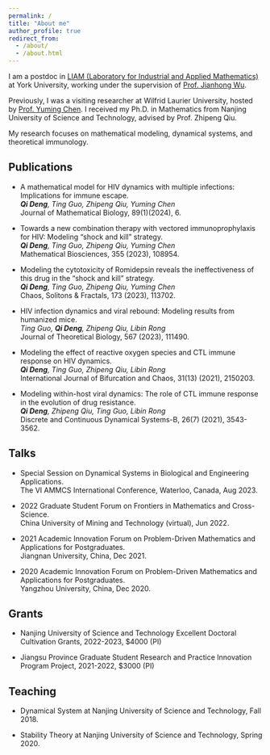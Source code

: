 ```yaml
---
permalink: /
title: "About me"
author_profile: true
redirect_from: 
  - /about/
  - /about.html
---
```

I am a postdoc in [LIAM (Laboratory for Industrial and Applied Mathematics)](https://liam.lab.yorku.ca/) at York University, working under the supervision of [Prof. Jianhong Wu](https://scholar.google.ca/citations?user=Ox-xAuIAAAAJ&hl=en). 

Previously, I was a visiting researcher at Wilfrid Laurier University, hosted by [Prof. Yuming Chen](https://www.wlu.ca/academics/faculties/faculty-of-science/faculty-profiles/yuming-chen/index.html). I received my Ph.D. in Mathematics from Nanjing University of Science and Technology, advised by Prof. Zhipeng Qiu. 

My research focuses on mathematical modeling, dynamical systems, and theoretical immunology.

Publications
---
* A mathematical model for HIV dynamics with multiple infections: Implications for immune escape.\
*__Qi Deng__, Ting Guo, Zhipeng Qiu, Yuming Chen*\
Journal of Mathematical Biology, 89(1)(2024), 6. 

* Towards a new combination therapy with vectored immunoprophylaxis for HIV: Modeling “shock and kill” strategy.\
*__Qi Deng__, Ting Guo, Zhipeng Qiu, Yuming Chen*\
Mathematical Biosciences, 355 (2023), 108954.

* Modeling the cytotoxicity of Romidepsin reveals the ineffectiveness of this drug in the “shock and kill” strategy.\
*__Qi Deng__, Ting Guo, Zhipeng Qiu, Yuming Chen*\
Chaos, Solitons & Fractals, 173 (2023), 113702.

* HIV infection dynamics and viral rebound: Modeling results from humanized mice.\
*Ting Guo, __Qi Deng__, Zhipeng Qiu, Libin Rong*\
Journal of Theoretical Biology, 567 (2023), 111490.

* Modeling the effect of reactive oxygen species and CTL immune response on HIV dynamics.\
*__Qi Deng__, Ting Guo, Zhipeng Qiu, Libin Rong*\
International Journal of Bifurcation and Chaos, 31(13) (2021), 2150203.

* Modeling within-host viral dynamics: The role of CTL immune response in the evolution of drug resistance.\
*__Qi Deng__, Zhipeng Qiu, Ting Guo, Libin Rong*\
Discrete and Continuous Dynamical Systems-B, 26(7) (2021), 3543-3562. 

Talks
---
* Special Session on Dynamical Systems in Biological and Engineering Applications.\
The VI AMMCS International Conference, Waterloo, Canada, Aug 2023. 

* 2022 Graduate Student Forum on Frontiers in Mathematics and Cross-Science.\
China University of Mining and Technology (virtual), Jun 2022.  

* 2021 Academic Innovation Forum on Problem-Driven Mathematics and Applications for Postgraduates.\
Jiangnan University, China, Dec 2021. 

* 2020 Academic Innovation Forum on Problem-Driven Mathematics and Applications for Postgraduates.\
Yangzhou University, China, Dec 2020. 

Grants
---
* Nanjing University of Science and Technology Excellent Doctoral Cultivation Grants, 2022-2023, $4000 (PI) 

* Jiangsu Province Graduate Student Research and Practice Innovation Program Project, 2021-2022, $3000 (PI) 

Teaching
---
* Dynamical System at Nanjing University of Science and Technology, Fall 2018.

* Stability Theory at Nanjing University of Science and Technology, Spring 2020.
